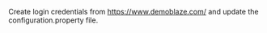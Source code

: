 Create  login credentials from https://www.demoblaze.com/ and update the configuration.property file.
